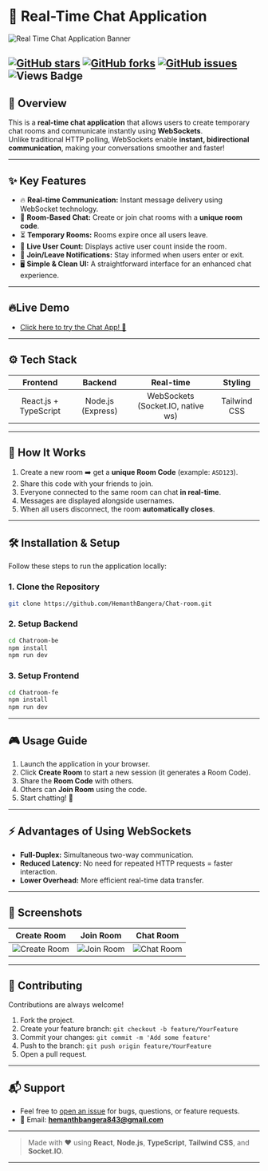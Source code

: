 # 🚀 Real-Time Chat Application

![Real Time Chat Application Banner](https://github.com/user-attachments/assets/16c47435-44e1-4cea-8379-3fc046a0007f)

[![GitHub stars](https://img.shields.io/github/stars/HemanthBangera/Chat-room?style=social)](https://github.com/HemanthBangera/Chat-room/stargazers) 
[![GitHub forks](https://img.shields.io/github/forks/HemanthBangera/Chat-room?style=social)](https://github.com/HemanthBangera/Chat-room/network/members) 
[![GitHub issues](https://img.shields.io/github/issues/HemanthBangera/Chat-room)](https://github.com/HemanthBangera/Chat-room/issues)
![Views Badge](https://komarev.com/ghpvc/?username=HemanthBangera&color=blue)
---

## 📄 Overview

This is a **real-time chat application** that allows users to create temporary chat rooms and communicate instantly using **WebSockets**.  
Unlike traditional HTTP polling, WebSockets enable **instant, bidirectional communication**, making your conversations smoother and faster!

---

## ✨ Key Features

- 🔥 **Real-time Communication:** Instant message delivery using WebSocket technology.
- 🔑 **Room-Based Chat:** Create or join chat rooms with a **unique room code**.
- ⏳ **Temporary Rooms:** Rooms expire once all users leave.
- 👥 **Live User Count:** Displays active user count inside the room.
- 🔔 **Join/Leave Notifications:** Stay informed when users enter or exit.
- 🖥️ **Simple & Clean UI:** A straightforward interface for an enhanced chat experience.

---

## 🔥Live Demo

-  [Click here to try the Chat App! 🚀](https://chat-room-hemanth.netlify.app/)

---

## ⚙️ Tech Stack

| Frontend | Backend | Real-time | Styling |
|:--------:|:-------:|:---------:|:-------:|
| React.js + TypeScript | Node.js (Express) | WebSockets (Socket.IO, native ws) | Tailwind CSS |

---

## 🎯 How It Works

1. Create a new room ➡️ get a **unique Room Code** (example: `ASD123`).
2. Share this code with your friends to join.
3. Everyone connected to the same room can chat **in real-time**.
4. Messages are displayed alongside usernames.
5. When all users disconnect, the room **automatically closes**.

---

## 🛠️ Installation & Setup

Follow these steps to run the application locally:

### 1. Clone the Repository
```bash
git clone https://github.com/HemanthBangera/Chat-room.git
```

### 2. Setup Backend
```bash
cd Chatroom-be
npm install
npm run dev
```

### 3. Setup Frontend
```bash
cd Chatroom-fe
npm install
npm run dev
```

---

## 🎮 Usage Guide

1. Launch the application in your browser.
2. Click **Create Room** to start a new session (it generates a Room Code).
3. Share the **Room Code** with others.
4. Others can **Join Room** using the code.
5. Start chatting! 🚀

---
## ⚡ Advantages of Using WebSockets

- **Full-Duplex:** Simultaneous two-way communication.
- **Reduced Latency:** No need for repeated HTTP requests = faster interaction.
- **Lower Overhead:** More efficient real-time data transfer.

---
## 🌟 Screenshots

| Create Room | Join Room | Chat Room |
|:-----------:|:---------:|:---------:|
| ![Create Room](https://github.com/user-attachments/assets/c3c20011-2839-4c85-8e98-aeb0a77c857c) | ![Join Room](https://github.com/user-attachments/assets/6304d637-34d8-4850-8715-8c96b7e25ebf) | ![Chat Room](https://github.com/user-attachments/assets/453cee27-30e1-45a6-a73b-41d2c8b41527) |

---

## 🤝 Contributing

Contributions are always welcome!

1. Fork the project.
2. Create your feature branch: `git checkout -b feature/YourFeature`
3. Commit your changes: `git commit -m 'Add some feature'`
4. Push to the branch: `git push origin feature/YourFeature`
5. Open a pull request.

---

## 📬 Support

- Feel free to [open an issue](https://github.com/HemanthBangera/Chat-room/issues) for bugs, questions, or feature requests.
- 📧 Email: **hemanthbangera843@gmail.com**

---
> Made with ❤️ using **React**, **Node.js**, **TypeScript**, **Tailwind CSS**, and **Socket.IO**.

---
